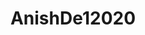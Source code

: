 ---
title: AnishDe12020
github: https://github.com/AnishDe12020
mode: dark
transition: 1s
score: 79.2
archetype:
- Minimalistic
---